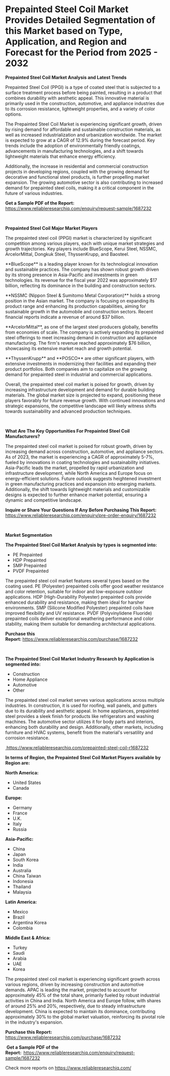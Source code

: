 <p><h1>Prepainted Steel Coil Market Provides Detailed Segmentation of this Market based on Type, Application, and Region and Forecast for the Period from 2025 - 2032</h1></p><p><strong>Prepainted Steel Coil Market Analysis and Latest Trends</strong></p>
<p><p>Prepainted Steel Coil (PPGI) is a type of coated steel that is subjected to a surface treatment process before being painted, resulting in a product that combines durability with aesthetic appeal. This innovative material is primarily used in the construction, automotive, and appliance industries due to its corrosion resistance, lightweight properties, and a variety of color options. </p><p>The Prepainted Steel Coil Market is experiencing significant growth, driven by rising demand for affordable and sustainable construction materials, as well as increased industrialization and urbanization worldwide. The market is expected to grow at a CAGR of 12.9% during the forecast period. Key trends include the adoption of environmentally friendly coatings, advancements in manufacturing technologies, and a shift towards lightweight materials that enhance energy efficiency. </p><p>Additionally, the increase in residential and commercial construction projects in developing regions, coupled with the growing demand for decorative and functional steel products, is further propelling market expansion. The growing automotive sector is also contributing to increased demand for prepainted steel coils, making it a critical component in the future of various industries.</p></p>
<p><strong>Get a Sample PDF of the Report:&nbsp;</strong> <a href="https://www.reliableresearchiq.com/enquiry/request-sample/1687232?utm_campaign=3299&utm_medium=2&utm_source=Github&utm_content=ia&utm_term=26032025&utm_id=prepainted-steel-coil">https://www.reliableresearchiq.com/enquiry/request-sample/1687232</a></p>
<p>&nbsp;</p>
<p><strong>Prepainted Steel Coil Major Market Players</strong></p>
<p><p>The prepainted steel coil (PPGI) market is characterized by significant competition among various players, each with unique market strategies and growth trajectories. Key players include BlueScope, Kerui Steel, NSSMC, ArcelorMittal, Dongkuk Steel, ThyssenKrupp, and Baosteel.</p><p>**BlueScope** is a leading player known for its technological innovation and sustainable practices. The company has shown robust growth driven by its strong presence in Asia-Pacific and investments in green technologies. Its revenue for the fiscal year 2022 was approximately $17 billion, reflecting its dominance in the building and construction sectors.</p><p>**NSSMC (Nippon Steel & Sumitomo Metal Corporation)** holds a strong position in the Asian market. The company is focusing on expanding its product range and enhancing its production capabilities, aiming for sustainable growth in the automobile and construction sectors. Recent financial reports indicate a revenue of around $37 billion.</p><p>**ArcelorMittal**, as one of the largest steel producers globally, benefits from economies of scale. The company is actively expanding its prepainted steel offerings to meet increasing demand in construction and appliance manufacturing. The firm's revenue reached approximately $76 billion, showcasing its extensive market reach and growth potential.</p><p>**ThyssenKrupp** and **POSCO** are other significant players, with extensive investments in modernizing their facilities and expanding their product portfolios. Both companies aim to capitalize on the growing demand for prepainted steel in industrial and commercial applications.</p><p>Overall, the prepainted steel coil market is poised for growth, driven by increasing infrastructure development and demand for durable building materials. The global market size is projected to expand, positioning these players favorably for future revenue growth. With continued innovations and strategic expansions, the competitive landscape will likely witness shifts towards sustainability and advanced production techniques.</p></p>
<p>&nbsp;</p>
<p><strong>What Are The Key Opportunities For Prepainted Steel Coil Manufacturers?</strong></p>
<p><p>The prepainted steel coil market is poised for robust growth, driven by increasing demand across construction, automotive, and appliance sectors. As of 2023, the market is experiencing a CAGR of approximately 5-7%, fueled by innovations in coating technologies and sustainability initiatives. Asia-Pacific leads the market, propelled by rapid urbanization and infrastructure development, while North America and Europe focus on energy-efficient solutions. Future outlook suggests heightened investment in green manufacturing practices and expansion into emerging markets. Additionally, the shift towards lightweight materials and customizable designs is expected to further enhance market potential, ensuring a dynamic and competitive landscape.</p></p>
<p><strong>Inquire or Share Your Questions If Any Before Purchasing This Report:</strong> <a href="https://www.reliableresearchiq.com/enquiry/pre-order-enquiry/1687232?utm_campaign=3299&utm_medium=2&utm_source=Github&utm_content=ia&utm_term=26032025&utm_id=prepainted-steel-coil">https://www.reliableresearchiq.com/enquiry/pre-order-enquiry/1687232</a></p>
<p>&nbsp;</p>
<p><strong>Market Segmentation</strong></p>
<p><strong>The Prepainted Steel Coil Market Analysis by types is segmented into:</strong></p>
<p><ul><li>PE Prepainted</li><li>HDP Prepainted</li><li>SMP Prepainted</li><li>PVDF Prepainted</li></ul></p>
<p><p>The prepainted steel coil market features several types based on the coating used. PE (Polyester) prepainted coils offer good weather resistance and color retention, suitable for indoor and low-exposure outdoor applications. HDP (High-Durability Polyester) prepainted coils provide enhanced durability and resistance, making them ideal for harsher environments. SMP (Silicone Modified Polyester) prepainted coils have improved flexibility and UV resistance. PVDF (Polyvinylidene Fluoride) prepainted coils deliver exceptional weathering performance and color stability, making them suitable for demanding architectural applications.</p></p>
<p><strong>Purchase this Report:&nbsp;</strong><a href="https://www.reliableresearchiq.com/purchase/1687232?utm_campaign=3299&utm_medium=2&utm_source=Github&utm_content=ia&utm_term=26032025&utm_id=prepainted-steel-coil">https://www.reliableresearchiq.com/purchase/1687232</a></p>
<p>&nbsp;</p>
<p><strong>The Prepainted Steel Coil Market Industry Research by Application is segmented into:</strong></p>
<p><ul><li>Construction</li><li>Home Appliance</li><li>Automotive</li><li>Other</li></ul></p>
<p><p>The prepainted steel coil market serves various applications across multiple industries. In construction, it is used for roofing, wall panels, and gutters due to its durability and aesthetic appeal. In home appliances, prepainted steel provides a sleek finish for products like refrigerators and washing machines. The automotive sector utilizes it for body parts and interiors, enhancing both durability and design. Additionally, other markets, including furniture and HVAC systems, benefit from the material's versatility and corrosion resistance.</p></p>
<p><a href="https://www.reliableresearchiq.com/prepainted-steel-coil-r1687232?utm_campaign=3299&utm_medium=2&utm_source=Github&utm_content=ia&utm_term=26032025&utm_id=prepainted-steel-coil">&nbsp;https://www.reliableresearchiq.com/prepainted-steel-coil-r1687232</a></p>
<p><strong>In terms of Region, the Prepainted Steel Coil Market Players available by Region are:</strong></p>
<p>
    <p> <strong> North America: </strong>
        <ul>
            <li>United States</li>
            <li>Canada</li>
        </ul>
        </p> 
    <p> <strong> Europe: </strong>
        <ul>
            <li>Germany</li>
            <li>France</li>
            <li>U.K.</li>
            <li>Italy</li>
            <li>Russia</li>
        </ul>
        </p> 
    <p> <strong> Asia-Pacific: </strong>
        <ul>
            <li>China</li>
            <li>Japan</li>
            <li>South Korea</li>
            <li>India</li>
            <li>Australia</li>
            <li>China Taiwan</li>
            <li>Indonesia</li>
            <li>Thailand</li>
            <li>Malaysia</li>
        </ul>
        </p> 
    <p> <strong> Latin America: </strong>
        <ul>
            <li>Mexico</li>
            <li>Brazil</li>
            <li>Argentina Korea</li>
            <li>Colombia</li>
        </ul>
        </p> 
    <p> <strong> Middle East & Africa: </strong>
        <ul>
            <li>Turkey</li>
            <li>Saudi</li>
            <li>Arabia</li>
            <li>UAE</li>
            <li>Korea</li>
        </ul>
    </p>
    </p>
<p><p>The prepainted steel coil market is experiencing significant growth across various regions, driven by increasing construction and automotive demands. APAC is leading the market, projected to account for approximately 45% of the total share, primarily fueled by robust industrial activities in China and India. North America and Europe follow, with shares of around 25% and 20%, respectively, due to steady infrastructure development. China is expected to maintain its dominance, contributing approximately 30% to the global market valuation, reinforcing its pivotal role in the industry's expansion.</p></p>
<p><strong>Purchase this Report: </strong><a href="https://www.reliableresearchiq.com/purchase/1687232?utm_campaign=3299&utm_medium=2&utm_source=Github&utm_content=ia&utm_term=26032025&utm_id=prepainted-steel-coil">https://www.reliableresearchiq.com/purchase/1687232</a></p>
<p>&nbsp;<strong>Get a Sample PDF of the Report:&nbsp;&nbsp;</strong><a href="https://www.reliableresearchiq.com/enquiry/request-sample/1687232?utm_campaign=3299&utm_medium=2&utm_source=Github&utm_content=ia&utm_term=26032025&utm_id=prepainted-steel-coil">https://www.reliableresearchiq.com/enquiry/request-sample/1687232</a></p>
<p><strong></strong></p>
<p>Check more reports on <a href="https://www.reliableresearchiq.com/?utm_campaign=3299&utm_medium=2&utm_source=Github&utm_content=ia&utm_term=26032025&utm_id=prepainted-steel-coil">https://www.reliableresearchiq.com/</a></p>